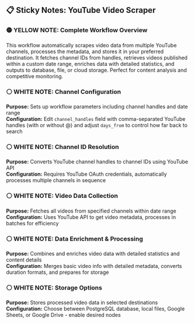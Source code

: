 ## 📋 Sticky Notes: YouTube Video Scraper

### 🟡 YELLOW NOTE: Complete Workflow Overview
This workflow automatically scrapes video data from multiple YouTube channels, processes the metadata, and stores it in your preferred destination. It fetches channel IDs from handles, retrieves videos published within a custom date range, enriches data with detailed statistics, and outputs to database, file, or cloud storage. Perfect for content analysis and competitive monitoring.

### ⚪ WHITE NOTE: Channel Configuration
**Purpose:** Sets up workflow parameters including channel handles and date range  
**Configuration:** Edit `channel_handles` field with comma-separated YouTube handles (with or without @) and adjust `days_from` to control how far back to search

### ⚪ WHITE NOTE: Channel ID Resolution  
**Purpose:** Converts YouTube channel handles to channel IDs using YouTube API  
**Configuration:** Requires YouTube OAuth credentials, automatically processes multiple channels in sequence

### ⚪ WHITE NOTE: Video Data Collection
**Purpose:** Fetches all videos from specified channels within date range  
**Configuration:** Uses YouTube API to get video metadata, processes in batches for efficiency

### ⚪ WHITE NOTE: Data Enrichment & Processing
**Purpose:** Combines and enriches video data with detailed statistics and content details  
**Configuration:** Merges basic video info with detailed metadata, converts duration formats, and prepares for storage

### ⚪ WHITE NOTE: Storage Options
**Purpose:** Stores processed video data in selected destinations  
**Configuration:** Choose between PostgreSQL database, local files, Google Sheets, or Google Drive - enable desired nodes